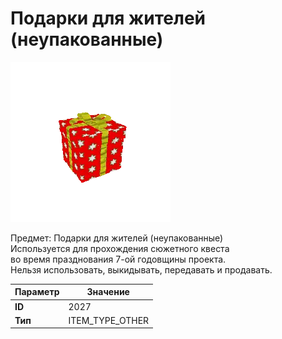 # Подарки для жителей (неупакованные)

![Item Image](../img/2027.webp?raw=true)

Предмет: Подарки для жителей (неупакованные)<br>Используется для прохождения сюжетного квеста <br>во время празднования 7-ой годовщины проекта.<br>Нельзя использовать, выкидывать, передавать и продавать.


| Параметр | Значение |
|----------|----------|
| **ID** | 2027 |
| **Тип** | ITEM_TYPE_OTHER |

